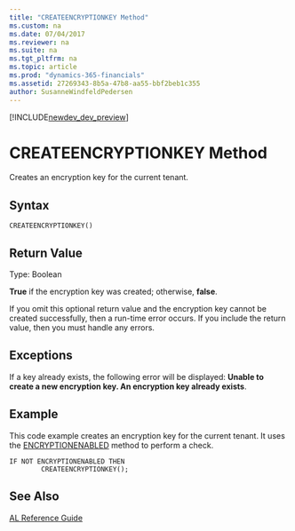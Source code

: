 ```yaml
---
title: "CREATEENCRYPTIONKEY Method"
ms.custom: na
ms.date: 07/04/2017
ms.reviewer: na
ms.suite: na
ms.tgt_pltfrm: na
ms.topic: article
ms.prod: "dynamics-365-financials"
ms.assetid: 27269343-8b5a-47b8-aa55-bbf2beb1c355
author: SusanneWindfeldPedersen
---
```


[!INCLUDE[newdev_dev_preview](../includes/newdev_dev_preview.md)]

# CREATEENCRYPTIONKEY Method
Creates an encryption key for the current tenant.  

## Syntax  

```  
CREATEENCRYPTIONKEY()  
```  

## Return Value  
 Type: Boolean  

 **True** if the encryption key was created; otherwise, **false**.  

 If you omit this optional return value and the encryption key cannot be created successfully, then a run-time error occurs. If you include the return value, then you must handle any errors.  

## Exceptions  
 If a key already exists, the following error will be displayed: **Unable to create a new encryption key. An encryption key already exists**.  

## Example  
 This code example creates an encryption key for the current tenant. It uses the [ENCRYPTIONENABLED](devenv-encryptionenabled-method.md) method to perform a check.  

```  
IF NOT ENCRYPTIONENABLED THEN  
        CREATEENCRYPTIONKEY();  
```  

## See Also  
    
 [AL Reference Guide](../devenv-al-reference-guide.md)
